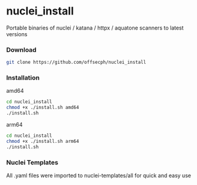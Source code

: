 # nuclei_install
Portable binaries of nuclei / katana / httpx / aquatone scanners to latest versions

### Download
```bash
git clone https://github.com/offsecph/nuclei_install
```

### Installation
amd64
```bash
cd nuclei_install
chmod +x ./install.sh amd64
./install.sh
```

arm64
```bash
cd nuclei_install
chmod +x ./install.sh arm64
./install.sh
```
### Nuclei Templates
All .yaml files were imported to nuclei-templates/all for quick and easy use
